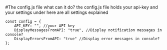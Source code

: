 #The config.js file what can it do?
the config.js file holds your api-key
and your settings under here are all settings explained
```
const config = { 
    API_KEY: "", //your API key
    DisplayMessagesFromAPI: "true", //Display notification messages in console?
    DisplayErrorsFromAPI: "true" //Display error messages in console?
};
```